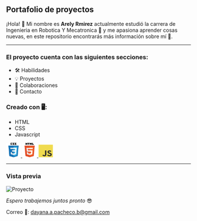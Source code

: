## Portafolio de proyectos
¡Hola! 👾 Mi nombre es **Arely Rmirez** actualmente estudió la carrera de Ingenieria en Robotica Y Mecatronica 🦾 y me apasiona aprender cosas nuevas, en este repositorio encontrarás más información sobre mí 🤩.
_________________
### El proyecto cuenta con las siguientes secciones:

- 🛠️ Habilidades 
- 💡 Proyectos 
- 👤 Colaboraciones 
- 📧 Contacto 

### Creado con 🖥️:
- HTML
- CSS
- Javascript

<a href="https://www.w3schools.com/css/" target="_blank"> <img src="https://raw.githubusercontent.com/devicons/devicon/master/icons/css3/css3-original-wordmark.svg" alt="css3" width="40" height="40"/> </a>
    <a href="https://www.w3.org/html/" target="_blank"> <img src="https://raw.githubusercontent.com/devicons/devicon/master/icons/html5/html5-original-wordmark.svg" alt="html5" width="40" height="40"/> </a>
    <a href="https://developer.mozilla.org/en-US/docs/Web/JavaScript" target="_blank"> <img src="https://raw.githubusercontent.com/devicons/devicon/master/icons/javascript/javascript-original.svg" alt="javascript" width="40" height="35"/> </a>

___________
### Vista previa
<!-- Poner imagenes proyecto cuando este listo -->
![Proyecto](icons/Imagen_portafolio.png)

*Espero trabajemos juntos pronto* 😎
<!-- Para poner links [] -->

Correo 📧:
[dayana.a.pacheco.b@gmail.com](mailto:dayana.a.pacheco.b@gmail.com)
